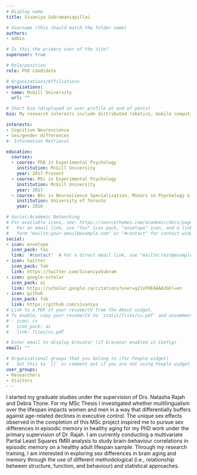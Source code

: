 ```yaml
---
# Display name
title: Sivaniya Subramaniapillai

# Username (this should match the folder name)
authors:
- admin

# Is this the primary user of the site?
superuser: true

# Role/position
role: PhD candidate

# Organizations/Affiliations
organizations:
- name: McGill University
  url: ""

# Short bio (displayed in user profile at end of posts)
bio: My research interests include distributed robotics, mobile computing and programmable matter.

interests:
- Cognitive Neuroscience
- Sex/gender differences
#- Information Retrieval

education:
  courses:
  - course: PhD in Experimental Psychology
    institution: McGill University
    year: 2017-Present
  - course: MSc in Experimental Psychology
    institution: McGill University
    year: 2017
  - course: BSc in Neuroscience Specialization, Minors in Psychology & Physiology
    institution: University of Toronto
    year: 2010

# Social/Academic Networking
# For available icons, see: https://sourcethemes.com/academic/docs/page-builder/#icons
#   For an email link, use "fas" icon pack, "envelope" icon, and a link in the
#   form "mailto:your-email@example.com" or "#contact" for contact widget.
social:
- icon: envelope
  icon_pack: fas
  link: '#contact'  # For a direct email link, use "mailto:test@example.org".
- icon: twitter
  icon_pack: fab
  link: https://twitter.com/SivaniyaSubram
- icon: google-scholar
  icon_pack: ai
  link: https://scholar.google.ca/citations?user=gZJvF8EAAAAJ&hl=en
- icon: github
  icon_pack: fab
  link: https://github.com/sivaniya
# Link to a PDF of your resume/CV from the About widget.
# To enable, copy your resume/CV to `static/files/cv.pdf` and uncomment the lines below.
# - icon: cv
#   icon_pack: ai
#   link: files/cv.pdf

# Enter email to display Gravatar (if Gravatar enabled in Config)
email: ""

# Organizational groups that you belong to (for People widget)
#   Set this to `[]` or comment out if you are not using People widget.
user_groups:
- Researchers
- Visitors
---
```


I started my graduate studies under the supervision of Drs. Natasha Rajah and Debra Titone. For my MSc Thesis I investigated whether multilingualism over the lifespan impacts women and men in a way that differentially buffers against age-related declines in executive control.  The unique sex effects observed in the completion of this MSc project inspired me to pursue sex differences in episodic memory in healthy aging for my PhD work under the primary supervision of Dr. Rajah. I am currently conducting a multivariate Partial Least Squares fMRI analysis to study brain-behaviour correlations in episodic memory on a healthy adult lifespan sample. Through my research training, I am interested in exploring sex differences in brain aging and memory through the use of different methodological (i.e., relationship between structure, function, and behaviour) and statistical approaches.
